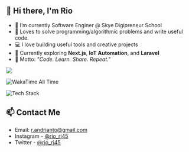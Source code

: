 ## 👋 Hi there, I'm Rio 

-  🔭 I’m currently Software Enginer @ Skye Digipreneur School
-  💬 Loves to solve programming/algorithmic problems and write useful code.
-  💻 I love building useful tools and creative projects  
-  🌱 Currently exploring **Next.js**, **IoT Automation**, and **Laravel**  
-  🧩 Motto: *"Code. Learn. Share. Repeat."*

<p align="left">
  <img src="https://github-readme-stats.vercel.app/api/top-langs/?username=neushepa&layout=compact&langs_count=10&theme=default&bg_color=ffffff&hide_border=false&border_color=999999&text_color=000000&title_color=000000" />
</p>

![WakaTime All Time](https://github-readme-stats.vercel.app/api/wakatime?username=neushepa&layout=compact&custom_title=Lifetime%20Coding%20Stats&range=all_time&theme=default&bg_color=ffffff&hide_border=false&border_color=999999&text_color=000000&title_color=000000)

![Tech Stack](https://skillicons.dev/icons?i=js,ts,php,py,html,css,react,nextjs,vue,laravel,nodejs,mysql,postgres,docker,linux,git,arduino)

## 📫 Contact Me
- Email: [r.andrianto@gmail.com](mailto:r.andrianto@gmail.com) 
- Instagram - [@rio_rj45](https://www.instagram.com/rio_rj45/)
- Twitter - [@rio_rj45](https://twitter.com/rio_rj45)
